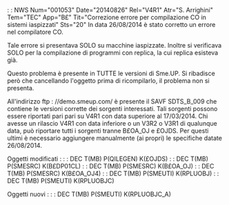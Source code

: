  :  : NWS Num="001053" Date="20140826" Rel="V4R1" Atr="S. Arrighini" Tem="TEC" App="B£" Tit="Correzione errore per compilazione CO in sistemi iaspizzati" Sts="20"
In data 26/08/2014 è stato corretto un errore nel compilatore CO.

Tale errore si presentava SOLO su macchine iaspizzate.
Inoltre si verificava SOLO per la compilazione di programmi con replica, la cui replica esisteva già.

Questo problema è presente in TUTTE le versioni di Sme.UP.
Si ribadisce però che cancellando l'oggetto prima di ricompilarlo, il problema non si presenta.

All'indirizzo ftp : //demo.smeup.com/ è presente il SAVF SDTS_B_009 che contiene le versioni corrette
dei sorgenti interessati.
Tali sorgenti possono essere riportati pari pari su V4R1 con data superiore al 17/03/2014.
Chi avesse un rilascio V4R1 con data inferiore o un V3R2 o V3R1 di qualunque data, può riportare tutti i sorgenti tranne B£OA_OJ e £OJDS. Per questi ultimi è necessario aggiungere manualmente (ai
propri) le specifiche datate 26/08/2014.

Oggetti modificati : 
 :  : DEC T(MB) P(QILEGEN) K(£OJDS)
 :  : DEC T(MB) P(SMESRC)  K(B£DP01CL)
 :  : DEC T(MB) P(SMESRC)  K(B£OA_OJ)
 :  : DEC T(MB) P(SMESRC)  K(B£OA_OJ4)
 :  : DEC T(MB) P(SMEUTI)  K(RPLUOBJ)
 :  : DEC T(MB) P(SMEUTI)  K(RPLUOBJC)

Oggetti nuovi : 
 :  : DEC T(MB) P(SMEUTI)  K(RPLUOBJC_A)
